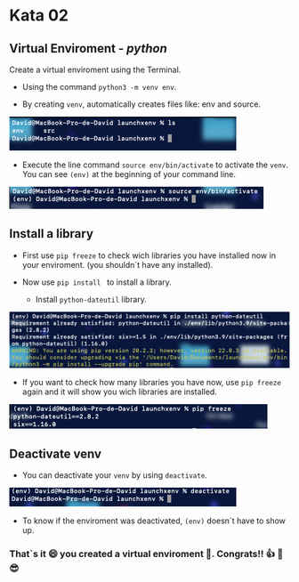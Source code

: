 # Kata 02

## Virtual Enviroment - *python*
Create a virtual enviroment using the Terminal.

* Using the command ``python3 -m venv env``.

* By creating ``venv``, automatically creates files like: env and source.

![ls venv](/LaunchX/Kata02/01.png "env&source")

* Execute the line command ``source env/bin/activate`` to activate the ``venv``. You can see ``(env)`` at the beginning of your command line. 

![venv activate](/LaunchX/Kata02/02.png "venv activate")

## Install a library

* First use ``pip freeze`` to check wich libraries you have installed now in your enviroment. (you shouldn`t have any installed).

* Now use ``pip install `` to install a library.
    * Install ``python-dateutil`` library.

![install packages](/LaunchX/Kata02/03.png "pip install")

* If you want to check how many libraries you have now, use ``pip freeze`` again and it will show you wich libraries are installed.

![freeze](/LaunchX/Kata02/04.png "pip freeze")

## Deactivate venv

* You can deactivate your ``venv`` by using ``deactivate``.

![deactivate](/LaunchX/Kata02/05.png "deactivate venv")

* To know if the enviroment was deactivated, ``(env)`` doesn`t have to show up.

### That`s it :smile: you created a virtual enviroment :file_folder:. Congrats!! :thumbsup: :tada: :sunglasses:

